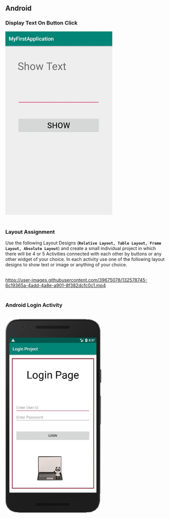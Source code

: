 ## Android
### Display Text On Button Click <br> 
![](DisplayTextOnButtonClick/sample.gif) <br><br>

### Layout Assignment
Use the following Layout Designs (**`Relative Layout, Table Layout, Frame Layout, Absolute Layout`**) and create a small individual project in which there will be 4 or 5 Activities connected with each other by buttons or any other widget of your choice. In each activity use one of the following layout designs to show text or image or anything of your choice.<br><br>

https://user-images.githubusercontent.com/39675078/132578745-6c19365a-4add-4a8e-a901-8f382dcfc0c1.mp4

### <br>Android Login Activity
<br> <img src="LoginActivity/app/src/main/res/drawable/sample.gif" style="width:300px;"/>

